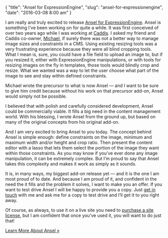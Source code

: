 {
    "title": "Ansel for ExpressionEngine",
    "slug": "ansel-for-expressionengine",
    "date": "2016-03-08 8:00 am"
}

I am really and truly excited to release [Ansel for ExpressionEngine]. Ansel is something I’ve been working on for quite a while. It was first conceived of over two years ago while I was working at [Caddis]. I asked my friend and Caddis co-owner, [Michael], if surely there was not a better way to manage image sizes and constraints in a CMS. Using existing resizing tools was a very frustrating experience because they were all blind cropping tools. What I mean is, sure, you could have a file field to upload an image to, but if you resized it, either with ExpressionEngine manipulations, or with tools for resizing images on the fly in templates, those tools would blindly crop and resize. What we wanted was a way to let the user choose what part of the image to see and stay within defined constraints.

Michael wrote the precursor to what is now Ansel — and I want to be sure to give him credit because without his work on that precursor add-on, Ansel would simply not be possible.

I believed that with polish and carefully considered development, Ansel could be commercially viable. It fills a big need in the content management world. With his blessing, I wrote Ansel from the ground up, but based on many of the original concepts from his original add-on.

And I am very excited to bring Ansel to you today. The concept behind Ansel is simple enough: define constraints on the image, minimum and maximum width and/or height and crop ratio. Then present the content editor with a lasso that lets them select the portion of the image they want within those constraints. As you may know if you’ve ever done any image manipulation, it can be extremely complex. But I’m proud to say that Ansel takes this complexity and makes it work as simply as it sounds.

It is, in many ways, my biggest add-on release yet — and it is the one I am most proud of to date. And because I am proud of it, and confident in the need the it fills and the problem it solves, I want to make you an offer. If you want to test drive Ansel I will be happy to provide you a copy. Just [get in touch] with me and ask me for a copy to test drive and I’ll get it to you right away.

Of course, as always, to use it on a live site you need to [purchase a site license], but I am confident that once you’ve used it, you will want to do just that!

<div class="u--centered">
  <a href="/software/ansel-ee" class="button button--outlined">Learn More About Ansel »</a>
</div>

[Ansel for ExpressionEngine]: /software/ansel-ee
[Caddis]: https://www.caddis.co/
[Michael]: https://www.caddis.co/company#michael-leigeber
[get in touch]: /contact
[purchase a site license]: https://devot-ee.com/add-ons/ansel
